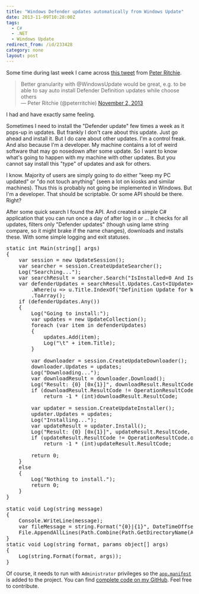 ```yaml
---
title: "Windows Defender updates automatically from Windows Update"
date: 2013-11-09T10:28:00Z
tags:
  - C#
  - .NET
  - Windows Update
redirect_from: /id/233428
category: none
layout: post
---
```

Some time during last week I came across [this tweet][1] from [Peter Ritchie][2].

> Better granularity with @WindowsUpdate would be great, e.g. to be able to say auto install Defender Definition updates while choose others  
— Peter Ritchie (@peterritchie) [November 2, 2013](https://twitter.com/peterritchie/statuses/396693697577775106)

I had and have exactly same feeling.

<!-- excerpt -->

Sometimes I need to install the "Defender update" few times a week as it pops-up in updates. But frankly I don't care about this update. Just go ahead and install it. But I do care about other updates. I'm a control freak. And also because I'm a developer. My machine contains a lot of weird software that may go nosedown after some update. So I want to know what's going to happen with my machine with other updates. But you cannot say install this "type" of updates and ask for others.

I know. Majority of users are simply going to do either "keep my PC updated" or "do not touch anything" (seen a lot on kiosks and similar machines). Thus this is probably not going be implemented in Windows. But I'm a developer. That should be scriptable. Or some API should be there. Right?

After some quick search I found the API. And created a simple C# application that you can run once a day of after log in or ... It checks for all updates, filters only "Defender updates" (though using lame string compare, so it might brake if the name changes), downloads and installs these. With some simple logging and exit statuses.

<pre class="brush:csharp">
static int Main(string[] args)
{
	var session = new UpdateSession();
	var searcher = session.CreateUpdateSearcher();
	Log("Searching...");
	var searchResult = searcher.Search("IsInstalled=0 And IsHidden=0");
	var defenderUpdates = searchResult.Updates.Cast&lt;IUpdate&gt;()
		.Where(u =&gt; u.Title.IndexOf("Definition Update for Windows Defender", StringComparison.Ordinal) &gt;= 0)
		.ToArray();
	if (defenderUpdates.Any())
	{
		Log("Going to install:");
		var updates = new UpdateCollection();
		foreach (var item in defenderUpdates)
		{
			updates.Add(item);
			Log("\t" + item.Title);
		}

		var downloader = session.CreateUpdateDownloader();
		downloader.Updates = updates;
		Log("Downloading...");
		var downloadResult = downloader.Download();
		Log("Result: {0} [0x{1}]", downloadResult.ResultCode, downloadResult.HResult.ToString("X"));
		if (downloadResult.ResultCode != OperationResultCode.orcSucceeded)
			return -1 * (int)downloadResult.ResultCode;

		var updater = session.CreateUpdateInstaller();
		updater.Updates = updates;
		Log("Installing...");
		var updateResult = updater.Install();
		Log("Result: {0} [0x{1}]", updateResult.ResultCode, updateResult.HResult.ToString("X"));
		if (updateResult.ResultCode != OperationResultCode.orcSucceeded)
			return -1 * (int)updateResult.ResultCode;

		return 0;
	}
	else
	{
		Log("Nothing to install.");
		return 0;
	}
}

static void Log(string message)
{
	Console.WriteLine(message);
	var fileMessage = string.Format("{0}|{1}", DateTimeOffset.Now.ToString(), message);
	File.AppendAllLines(Path.Combine(Path.GetDirectoryName(Assembly.GetEntryAssembly().Location), "log.log"), new[] { fileMessage });
}
static void Log(string format, params object[] args)
{
	Log(string.Format(format, args));
}
</pre>

Of course, it needs to run with `Administrator` privileges so the [`app.manifest`][3] is added to the project. You can find [complete code on my GitHub][4]. Feel free to contribute.

[1]: https://twitter.com/peterritchie/status/396693697577775106
[2]: https://twitter.com/peterritchie
[3]: https://github.com/cincuranet/WindowsDefenderWUAutomatic/blob/master/src/WindowsDefenderWUAutomatic/app.manifest
[4]: https://github.com/cincuranet/WindowsDefenderWUAutomatic